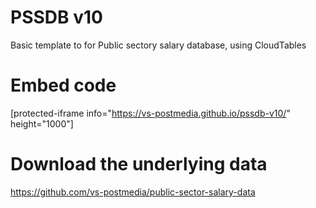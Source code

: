 # PSSDB v10
Basic template to for Public sectory salary database, using CloudTables

# Embed code
[protected-iframe info="https://vs-postmedia.github.io/pssdb-v10/" height="1000"]

# Download the underlying data
https://github.com/vs-postmedia/public-sector-salary-data